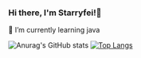 ### Hi there, I'm Starryfei!👋
🌱 I’m currently learning java
<!--
**starryfei/starryfei** is a ✨ _special_ ✨ repository because its `README.md` (this file) appears on your GitHub profile.

Here are some ideas to get you started:

- 🔭 I’m currently working on ...

- 👯 I’m looking to collaborate on ...
- 🤔 I’m looking for help with ...
- 💬 Ask me about ...
- 📫 How to reach me: ...
- 😄 Pronouns: ...
- ⚡ Fun fact: ...
-->
![Anurag's GitHub stats](https://github-readme-stats.vercel.app/api?username=starryfei&show_icons=true&theme=dark)      [![Top Langs](https://github-readme-stats.vercel.app/api/top-langs/?username=starryfei)](https://github.com/anuraghazra/github-readme-stats)


